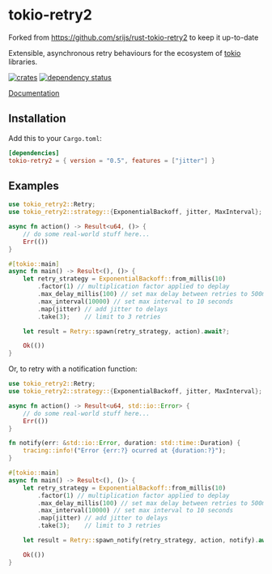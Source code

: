 # tokio-retry2

Forked from https://github.com/srijs/rust-tokio-retry2 to keep it up-to-date

Extensible, asynchronous retry behaviours for the ecosystem of [tokio](https://tokio.rs/) libraries.

[![crates](http://meritbadge.herokuapp.com/tokio-retry2)](https://crates.io/crates/tokio-retry2)
[![dependency status](https://deps.rs/repo/github/naomijub/tokio-retry2/status.svg)](https://deps.rs/repo/github/namijub/tokio-retry)


[Documentation](https://docs.rs/tokio-retry2)

## Installation

Add this to your `Cargo.toml`:

```toml
[dependencies]
tokio-retry2 = { version = "0.5", features = ["jitter"] }
```

## Examples

```rust
use tokio_retry2::Retry;
use tokio_retry2::strategy::{ExponentialBackoff, jitter, MaxInterval};

async fn action() -> Result<u64, ()> {
    // do some real-world stuff here...
    Err(())
}

#[tokio::main]
async fn main() -> Result<(), ()> {
    let retry_strategy = ExponentialBackoff::from_millis(10)
        .factor(1) // multiplication factor applied to deplay
        .max_delay_millis(100) // set max delay between retries to 500ms
        .max_interval(10000) // set max interval to 10 seconds
        .map(jitter) // add jitter to delays
        .take(3);    // limit to 3 retries

    let result = Retry::spawn(retry_strategy, action).await?;

    Ok(())
}
```

Or, to retry with a notification function:

```rust
use tokio_retry2::Retry;
use tokio_retry2::strategy::{ExponentialBackoff, jitter, MaxInterval};

async fn action() -> Result<u64, std::io::Error> {
    // do some real-world stuff here...
    Err(())
}

fn notify(err: &std::io::Error, duration: std::time::Duration) {
    tracing::info!("Error {err:?} ocurred at {duration:?}");
}

#[tokio::main]
async fn main() -> Result<(), ()> {
    let retry_strategy = ExponentialBackoff::from_millis(10)
        .factor(1) // multiplication factor applied to deplay
        .max_delay_millis(100) // set max delay between retries to 500ms
        .max_interval(10000) // set max interval to 10 seconds
        .map(jitter) // add jitter to delays
        .take(3);    // limit to 3 retries

    let result = Retry::spawn_notify(retry_strategy, action, notify).await?;

    Ok(())
}
```
